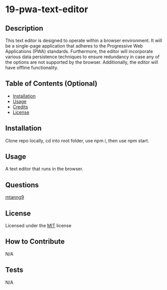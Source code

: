 # 19-pwa-text-editor 

## Description
This text editor is designed to operate within a browser environment. It will be a single-page application that adheres to the Progressive Web Applications (PWA) standards. Furthermore, the editor will incorporate various data persistence techniques to ensure redundancy in case any of the options are not supported by the browser. Additionally, the editor will have offline functionality.

## Table of Contents (Optional)

- [Installation](#installation)
- [Usage](#usage)
- [Credits](#credits)
- [License](#license)

## Installation

Clone repo locally, cd into root folder, use npm i, then use npm start.


## Usage
A text editor that runs in the browser.


## Questions

[mtanng9](https://github.com/mtanng9)


## License

Licensed under the [MIT](https://choosealicense.com/licenses/mit/) license  


## How to Contribute

N/A

## Tests

N/A

